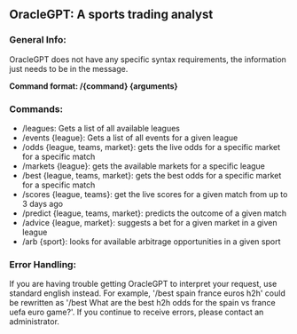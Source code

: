 ## OracleGPT: A sports trading analyst
### General Info:
OracleGPT does not have any specific syntax requirements, the information just needs to be in the message.

**Command format: /{command} {arguments}**
### Commands:
* /leagues: Gets a list of all available leagues
* /events {league}: Gets a list of all events for a given league
* /odds {league, teams, market}: gets the live odds for a specific market for a specific match
* /markets {league}: gets the available markets for a specific league
* /best {league, teams, market}: gets the best odds for a specific market for a specific match
* /scores {league, teams}: get the live scores for a given match from up to 3 days ago
* /predict {league, teams, market}: predicts the outcome of a given match
* /advice {league, market}: suggests a bet for a given market in a given league
* /arb {sport}: looks for available arbitrage opportunities in a given sport
### Error Handling:
If you are having trouble getting OracleGPT to interpret your request, use standard english instead. For example, '/best spain france euros h2h' could be rewritten as '/best What are the best h2h odds for the spain vs france uefa euro game?'. 
If you continue to receive errors, please contact an administrator.
